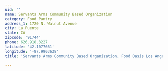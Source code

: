 ```yaml
---
uid: ''
name: Servants Arms Community Based Organization
category: Food Pantry
address_1: 1720 N. Walnut Avenue
city: La Puente
state: CA
zipcode: '91744'
phone: 626.918.3227
latitude: '42.1077661'
longitude: '-87.9903638'
title: 'Servants Arms Community Based Organization, Food Oasis Los Angeles'

---
```

